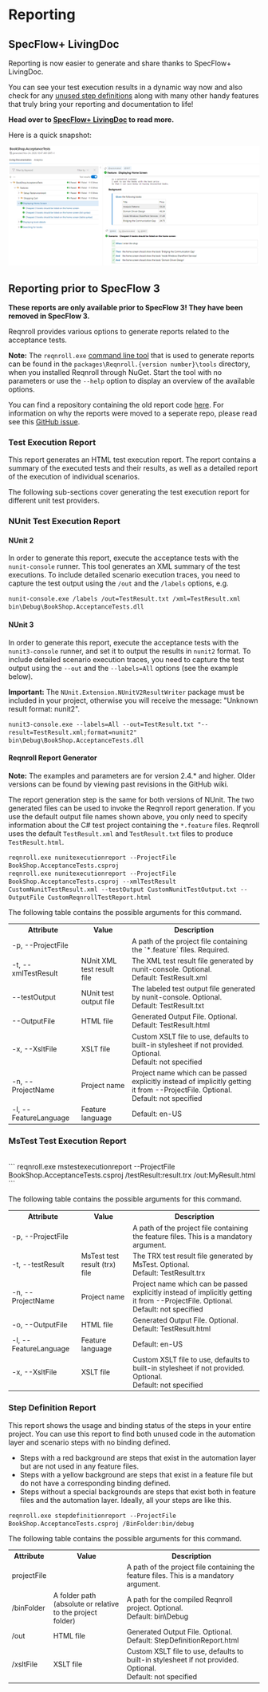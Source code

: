 
# Reporting

## SpecFlow+ LivingDoc

Reporting is now easier to generate and share thanks to SpecFlow+ LivingDoc.

You can see your test execution results in a dynamic way now and also check for any [unused step definitions](https://docs.reqnroll.net/projects/reqnroll-livingdoc/en/latest/LivingDocGenerator/Unused-step-definition-report.html) along with many other handy features that truly bring your reporting and documentation to life!

**Head over to [SpecFlow+ LivingDoc](https://docs.reqnroll.net/projects/reqnroll-livingdoc/en/latest/) to read more.**

Here is a quick snapshot:

![sample output](../_static/images/sample_output3.png)

## Reporting prior to SpecFlow 3

**These reports are only available prior to SpecFlow 3! They have been removed in SpecFlow 3.**

Reqnroll provides various options to generate reports related to the acceptance tests.

**Note:** The `reqnroll.exe` [command line tool](Tools.md) that is used to generate reports can be found in the `packages\Reqnroll.{version number}\tools` directory, when you installed Reqnroll through NuGet. Start the tool with no parameters or use the `--help` option to display an overview of the available options.

You can find a repository containing the old report code [here](https://github.com/reqnroll/Reqnroll.Reports). For information on why the reports were moved to a seperate repo, please read see this [GitHub issue](https://github.com/reqnroll/Reqnroll/issues/1036).

### Test Execution Report

This report generates an HTML test execution report. The report contains a summary of the executed tests and their results, as well as a detailed report of the execution of individual scenarios. 

The following sub-sections cover generating the test execution report for different unit test providers.

### NUnit Test Execution Report

#### NUnit 2
In order to generate this report, execute the acceptance tests with the `nunit-console` runner. This tool generates an XML summary of the test executions. To include detailed scenario execution traces, you need to capture the test output using the `/out` and the `/labels` options, e.g.

```
nunit-console.exe /labels /out=TestResult.txt /xml=TestResult.xml bin\Debug\BookShop.AcceptanceTests.dll
```

#### NUnit 3

In order to generate this report, execute the acceptance tests with the `nunit3-console` runner, and set it to output the results in `nunit2` format. To include detailed scenario execution traces, you need to capture the test output using the `--out` and the `--labels=All` options (see the example below). 

**Important:** The `NUnit.Extension.NUnitV2ResultWriter` package must be included in your project, otherwise you will receive the message: "Unknown result format: nunit2".

```
nunit3-console.exe --labels=All --out=TestResult.txt "--result=TestResult.xml;format=nunit2" bin\Debug\BookShop.AcceptanceTests.dll
```

#### Reqnroll Report Generator 

**Note:** The examples and parameters are for version 2.4.* and higher. Older versions can be found by viewing past revisions in the GitHub wiki.

The report generation step is the same for both versions of NUnit. The two generated files can be used to invoke the Reqnroll report generation. 
If you use the default output file names shown above, you only need to specify information about the C# test project containing the `*.feature` files. Reqnroll uses the default `TestResult.xml` and `TestResult.txt` files to produce `TestResult.html`.
```
reqnroll.exe nunitexecutionreport --ProjectFile BookShop.AcceptanceTests.csproj
reqnroll.exe nunitexecutionreport --ProjectFile BookShop.AcceptanceTests.csproj --xmlTestResult CustomNunitTestResult.xml --testOutput CustomNunitTestOutput.txt --OutputFile CustomReqnrollTestReport.html
```

The following table contains the possible arguments for this command.

<table>
    <tr>
        <th>Attribute</th>
        <th>Value</th>
        <th>Description</th>
    </tr>
    <tr>
        <td>-p, --ProjectFile</td>
        <td></td>
        <td>A path of the project file containing the `*.feature` files. Required.</td>
    </tr>
    <tr>
        <td>-t, --xmlTestResult</td>
        <td>NUnit XML test result file</td>
        <td>The XML test result file generated by nunit-console. Optional.<br/>
            Default: TestResult.xml</td>
    </tr>
    <tr>
        <td>--testOutput</td>
        <td>NUnit test output file</td>
        <td>The labeled test output file generated by nunit-console. Optional.<br/>
            Default: TestResult.txt</td>
    </tr>
    <tr>
        <td>--OutputFile</td>
        <td>HTML file</td>
        <td>Generated Output File. Optional.<br/>
            Default: TestResult.html</td>
    </tr>
    <tr>
        <td>-x, --XsltFile</td>
        <td>XSLT file</td>
        <td>Custom XSLT file to use, defaults to built-in stylesheet if not provided. Optional.<br/>
            Default: not specified</td>
    </tr>
    <tr>
        <td>-n, --ProjectName</td>
        <td>Project name</td>
        <td>Project name which can be passed explicitly instead of implicitly getting it from --ProjectFile. Optional.<br/>
            Default: not specified</td>
    </tr>
    <tr>
        <td>-l, --FeatureLanguage</td>
        <td>Feature language</td>
        <td>Default: en-US</td>
    </tr>
</table>


### MsTest Test Execution Report
<br>
```
reqnroll.exe mstestexecutionreport --ProjectFile BookShop.AcceptanceTests.csproj /testResult:result.trx /out:MyResult.html
```

The following table contains the possible arguments for this command.

<table>
    <tr>
        <th>Attribute</th>
        <th>Value</th>
        <th>Description</th>
    </tr>
    <tr>
        <td>-p, --ProjectFile</td>
        <td></td>
        <td>A path of the project file containing the feature files. This is a mandatory argument.</td>
    </tr>
    <tr>
        <td>-t, --testResult</td>
        <td>MsTest test result (trx) file</td>
        <td>The TRX test result file generated by MsTest. Optional.<br/>
            Default: TestResult.trx</td>
    </tr>
    <tr>
        <td>-n, --ProjectName</td>
        <td>Project name</td>
        <td>Project name which can be passed explicitly instead of implicitly getting it from --ProjectFile. Optional.<br/>
            Default: not specified</td>
    </tr>
    <tr>
        <td>-o, --OutputFile</td>
        <td>HTML file</td>
        <td>Generated Output File. Optional.<br/>
            Default: TestResult.html</td>
    </tr>
    <tr>
        <td>-l, --FeatureLanguage</td>
        <td>Feature language</td>
        <td>Default: en-US</td>
    </tr>
    <tr>
        <td>-x, --XsltFile</td>
        <td>XSLT file</td>
        <td>Custom XSLT file to use, defaults to built-in stylesheet if not provided. Optional.<br/>
            Default: not specified</td>
    </tr>

</table>

### Step Definition Report

This report shows the usage and binding status of the steps in your entire project. You can use this report to find both unused code in the automation layer and scenario steps with no binding defined.

* Steps with a red background are steps that exist in the automation layer but are not used in any feature files.
* Steps with a yellow background are steps that exist in a feature file but do not have a corresponding binding defined.
* Steps without a special backgrounds are steps that exist both in feature files and the automation layer.  Ideally, all your steps are like this.

```
reqnroll.exe stepdefinitionreport --ProjectFile BookShop.AcceptanceTests.csproj /BinFolder:bin/debug
```

The following table contains the possible arguments for this command. 

<table>
    <tr>
        <th>Attribute</th>
        <th>Value</th>
        <th>Description</th>
    </tr>
    <tr>
        <td>projectFile</td>
        <td></td>
        <td>A path of the project file containing the feature files. This is a mandatory argument.</td>
    </tr>
    <tr>
        <td>/binFolder</td>
        <td>A folder path (absolute or relative to the project folder)</td>
        <td>A path for the compiled Reqnroll project. Optional.<br/>
            Default: bin\Debug</td>
    </tr>
    <tr>
        <td>/out</td>
        <td>HTML file</td>
        <td>Generated Output File. Optional.<br/>
            Default: StepDefinitionReport.html</td>
    </tr>
    <tr>
        <td>/xsltFile</td>
        <td>XSLT file</td>
        <td>Custom XSLT file to use, defaults to built-in stylesheet if not provided. Optional.<br/>
            Default: not specified</td>
    </tr>
</table>